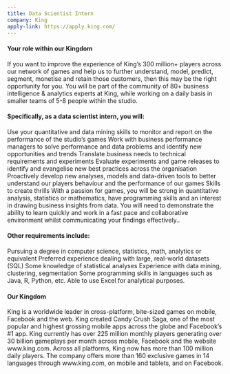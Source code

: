 ```yaml
---
title: Data Scientist Intern 
company: King
apply-link: https://apply.king.com/
---
```

 
<h4>Your role within our Kingdom</h4>

<p>
If you want to improve the experience of King’s 300 million+ players across our network of games and help us to further understand, model, predict, segment, monetise and retain those customers, then this may be the right opportunity for you. You will be part of the community of 80+ business intelligence & analytics experts at King, while working on a daily basis in smaller teams of 5-8 people within the studio.
</p>

<h4>Specifically, as a data scientist intern, you will: </h4>

Use your quantitative and data mining skills to monitor and report on the performance of the studio’s games
Work with business performance managers to solve performance and data problems and identify new opportunities and trends
Translate business needs to technical requirements and experiments
Evaluate experiments and game releases to identify and evangelise new best practices across the organisation
Proactively develop new analyses, models and data-driven tools to better understand our players behaviour and the performance of our games
Skills to create thrills
With a passion for games, you will be strong in quantitative analysis, statistics or mathematics, have programming skills and an interest in drawing business insights from data. You will need to demonstrate the ability to learn quickly and work in a fast pace and collaborative environment whilst communicating your findings effectively..
</p>

<h4>Other requirements include:</h4>

<p>
Pursuing a degree in computer science, statistics, math, analytics or equivalent
Preferred experience dealing with large, real-world datasets (SQL)
Some knowledge of statistical analyses
Experience with data mining, clustering, segmentation
Some programming skills in languages such as Java, R, Python, etc.
Able to use Excel for analytical purposes.
</p>

<h4>Our Kingdom</h4>

<p>
King is a worldwide leader in cross-platform, bite-sized games on mobile, Facebook and the web. King created Candy Crush Saga, one of the most popular and highest grossing mobile apps across the globe and Facebook’s #1 app. King currently has over 225 million monthly players generating over 30 billion gameplays per month across mobile, Facebook and the website www.king.com. Across all platforms, King now has more than 100 million daily players. The company offers more than 160 exclusive games in 14 languages through www.king.com, on mobile and tablets, and on Facebook.
</p>